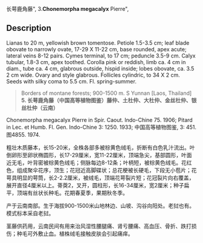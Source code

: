 长萼鹿角藤",
3.**Chonemorpha megacalyx** Pierre",

## Description
Lianas to 20 m, yellowish brown tomentose. Petiole 1.5-3.5 cm; leaf blade obovate to narrowly ovate, 17-29 X 11-22 cm, base rounded, apex acute; lateral veins 8-12 pairs. Cymes terminal, to 17 cm; peduncle 3.5-9 cm. Calyx tubular, 1.8-3 cm, apex toothed. Corolla pink or reddish, limb ca. 4 cm in diam., tube ca. 4 cm, glabrous outside, hispid inside; lobes obovate, ca. 3.5 2 cm wide. Ovary and style glabrous. Follicles cylindric, to 34 X 2 cm. Seeds with silky coma to 5.5 cm. Fl. spring-summer.

> Borders of montane forests; 900-1500 m. S Yunnan [Laos, Thailand]
**5. 长萼鹿角藤（中国高等植物图鉴）藤仲、土杜仲、大杜仲、金丝杜仲、银丝杜仲（云南）**

Chonemorpha megacalyx Pierre in Spir. Caout. Indo-Chine 75. 1906; Pitard in Lec. et Humb. Fl. Gen. Indo-Chine 3: 1250. 1933; 中国高等植物图鉴, 3: 451.图4855. 1974.

粗壮木质藤本，长15-20米，全株各部多被棕黄色绒毛，折断有白色乳汁流出。叶倒卵形至卵状椭圆形，长17-29厘米，宽11-22厘米，顶端急尖，基部圆形，叶面近无毛，叶背密被棕黄色绒毛；侧脉每边8-12条；叶柄短，被棕黄色绒毛。花红色，组成聚伞花序，顶生；花冠近高脚碟状；总花梗被长硬毛，下段无小苞片；花萼具明显的萼筒，长2-2.2厘米，被绒毛，顶端花萼裂片短；花冠裂片向右覆盖，展开直径4厘米以上。蓇葖2，叉开，圆柱形，长16-34厘米，宽2厘米；种子扁平，顶端有丝状长种毛。花期春夏季，果期秋冬季。

产于云南南部。生于海拔900-1500米山地林边、山坡、沟谷向阳处。老挝也有。模式标本采自老挝。

茎藤供药用，云南民间有用来治风湿性腰腿痛、肾亏腰痛、高血压、骨折、跌打损伤；种毛可外敷止血。植株绒毛接触皮肤会引起痛痒。
